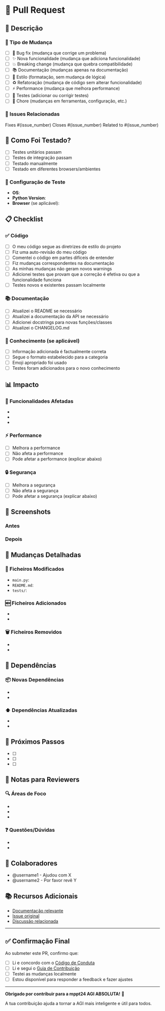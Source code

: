 # 🚀 Pull Request

## 📝 Descrição

<!-- Descreve brevemente as mudanças neste PR -->

### 🎯 Tipo de Mudança

<!-- Marca todas as opções que se aplicam -->

- [ ] 🐛 Bug fix (mudança que corrige um problema)
- [ ] ✨ Nova funcionalidade (mudança que adiciona funcionalidade)
- [ ] 💥 Breaking change (mudança que quebra compatibilidade)
- [ ] 📚 Documentação (mudanças apenas na documentação)
- [ ] 🎨 Estilo (formatação, sem mudança de lógica)
- [ ] ♻️ Refatoração (mudança de código sem alterar funcionalidade)
- [ ] ⚡ Performance (mudança que melhora performance)
- [ ] 🧪 Testes (adicionar ou corrigir testes)
- [ ] 🔧 Chore (mudanças em ferramentas, configuração, etc.)

### 🔗 Issues Relacionadas

<!-- Liga este PR a issues relevantes -->

Fixes #(issue_number)
Closes #(issue_number)
Related to #(issue_number)

## 🧪 Como Foi Testado?

<!-- Descreve os testes que executaste para verificar as mudanças -->

- [ ] Testes unitários passam
- [ ] Testes de integração passam
- [ ] Testado manualmente
- [ ] Testado em diferentes browsers/ambientes

### 🔧 Configuração de Teste

<!-- Descreve a configuração usada para testar -->

- **OS**: 
- **Python Version**: 
- **Browser** (se aplicável): 

## 📋 Checklist

### ✅ Código

- [ ] O meu código segue as diretrizes de estilo do projeto
- [ ] Fiz uma auto-revisão do meu código
- [ ] Comentei o código em partes difíceis de entender
- [ ] Fiz mudanças correspondentes na documentação
- [ ] As minhas mudanças não geram novos warnings
- [ ] Adicionei testes que provam que a correção é efetiva ou que a funcionalidade funciona
- [ ] Testes novos e existentes passam localmente

### 📚 Documentação

- [ ] Atualizei o README se necessário
- [ ] Atualizei a documentação da API se necessário
- [ ] Adicionei docstrings para novas funções/classes
- [ ] Atualizei o CHANGELOG.md

### 🧠 Conhecimento (se aplicável)

- [ ] Informação adicionada é factualmente correta
- [ ] Segue o formato estabelecido para a categoria
- [ ] Emoji apropriado foi usado
- [ ] Testes foram adicionados para o novo conhecimento

## 📊 Impacto

### 🎯 Funcionalidades Afetadas

<!-- Lista as funcionalidades que são afetadas por estas mudanças -->

- 
- 
- 

### ⚡ Performance

<!-- Descreve qualquer impacto na performance -->

- [ ] Melhora a performance
- [ ] Não afeta a performance
- [ ] Pode afetar a performance (explicar abaixo)

### 🔒 Segurança

<!-- Descreve qualquer impacto na segurança -->

- [ ] Melhora a segurança
- [ ] Não afeta a segurança
- [ ] Pode afetar a segurança (explicar abaixo)

## 📸 Screenshots

<!-- Se aplicável, adiciona screenshots para demonstrar as mudanças visuais -->

### Antes
<!-- Screenshot do estado anterior -->

### Depois
<!-- Screenshot do novo estado -->

## 🔄 Mudanças Detalhadas

### 📁 Ficheiros Modificados

<!-- Lista os ficheiros principais que foram modificados -->

- `main.py`: 
- `README.md`: 
- `tests/`: 

### 🆕 Ficheiros Adicionados

<!-- Lista novos ficheiros adicionados -->

- 
- 

### 🗑️ Ficheiros Removidos

<!-- Lista ficheiros removidos -->

- 
- 

## 🧩 Dependências

### 📦 Novas Dependências

<!-- Lista novas dependências adicionadas -->

- 
- 

### ⬆️ Dependências Atualizadas

<!-- Lista dependências que foram atualizadas -->

- 
- 

## 🔮 Próximos Passos

<!-- Descreve trabalho futuro relacionado a estas mudanças -->

- [ ] 
- [ ] 
- [ ] 

## 📝 Notas para Reviewers

<!-- Informação adicional para quem vai fazer review -->

### 🔍 Áreas de Foco

<!-- Áreas específicas onde queres feedback -->

- 
- 
- 

### ❓ Questões/Dúvidas

<!-- Questões específicas que tens sobre a implementação -->

- 
- 

## 🤝 Colaboradores

<!-- Menciona pessoas que ajudaram ou devem revisar -->

- @username1 - Ajudou com X
- @username2 - Por favor revê Y

## 📚 Recursos Adicionais

<!-- Links úteis relacionados a estas mudanças -->

- [Documentação relevante](link)
- [Issue original](link)
- [Discussão relacionada](link)

---

## ✅ Confirmação Final

Ao submeter este PR, confirmo que:

- [ ] Li e concordo com o [Código de Conduta](../CODE_OF_CONDUCT.md)
- [ ] Li e segui o [Guia de Contribuição](../CONTRIBUTING.md)
- [ ] Testei as mudanças localmente
- [ ] Estou disponível para responder a feedback e fazer ajustes

---

**Obrigado por contribuir para a mppt24 AGI ABSOLUTA!** 🙏

A tua contribuição ajuda a tornar a AGI mais inteligente e útil para todos.

